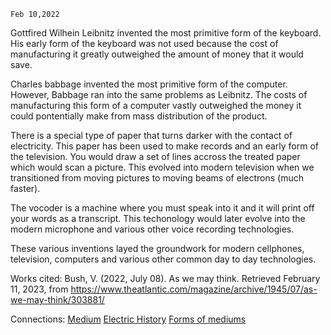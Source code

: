	Feb 10,2022

Gottfired Wilhein Leibnitz invented the most primitive form of the keyboard. His early form of the keyboard was not used because the cost of manufacturing it greatly outweighed the amount of money that it would save.

Charles babbage invented the most primitive form of the computer. However, Babbage ran into the same problems as Leibnitz. The costs of manufacturing this form of a computer vastly outweighed the money it could pontentially make from mass distribution of the product.

There is a special type of paper that turns darker with the contact of electricity. This paper has been used to make records and an early form of the television. You would draw a set of lines accross the treated paper which would scan a picture. This evolved into modern television when we transitioned from moving pictures to moving beams of electrons (much faster).

The vocoder is a machine where you must speak into it and it will print off your words as a transcript. This techonology would later evolve into the modern microphone and various other voice recording technologies.

These various inventions layed the groundwork for modern cellphones, television, computers and various other common day to day technologies.

Works cited:
Bush, V. (2022, July 08). As we may think. Retrieved February 11, 2023, from https://www.theatlantic.com/magazine/archive/1945/07/as-we-may-think/303881/

Connections:
[Medium](Medium.md)
[Electric History](Electric%20History.md)
[Forms of mediums](Forms%20of%20mediums.md)



